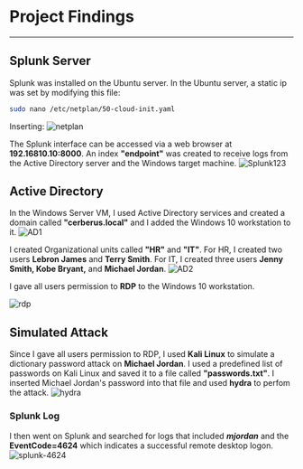 # Project Findings
___
## Splunk Server
Splunk was installed on the Ubuntu server. In the Ubuntu server, a static ip was set by modifying this file:
```bash
sudo nano /etc/netplan/50-cloud-init.yaml
```
Inserting:
![netplan](https://github.com/user-attachments/assets/b91b19f8-a914-4ce1-ab76-70e9833fd909)

The Splunk interface can be accessed via a web browser at **192.16810.10:8000**. An index **"endpoint"** was created to receive logs from the 
Active Directory server and the Windows target machine. 
![Splunk123](https://github.com/user-attachments/assets/a7e6383b-e0a7-41a4-b89e-ad9149c458f3)

## Active Directory
In the Windows Server VM, I used Active Directory services and created a domain called **"cerberus.local"** and I added the Windows 10 workstation to it. 
![AD1](https://github.com/user-attachments/assets/5bfb5ecf-c3f6-4030-a364-1d4f6c016401)

I created Organizational units called **"HR"** and **"IT"**. For HR, I created two users **Lebron James** and **Terry Smith**. For IT, I created three users **Jenny Smith, Kobe Bryant,** and **Michael Jordan**. 
![AD2](https://github.com/user-attachments/assets/0448febc-dfc4-49ee-ae2c-cec02ff3b195)

I gave all users permission to **RDP** to the Windows 10 workstation. 

![rdp](https://github.com/user-attachments/assets/c4d554fe-3a6b-40f8-9ce1-e7bd0f18c280)

## Simulated Attack
Since I gave all users permission to RDP, I used **Kali Linux** to simulate a dictionary password attack on **Michael Jordan**. I used a predefined list of passwords
on Kali Linux and saved it to a file called **"passwords.txt"**. I inserted Michael Jordan's password into that file and used **hydra** to perfom the attack. 
![hydra](https://github.com/user-attachments/assets/1cd88aff-91d8-4b7e-bf29-e3ce4e26c723)

### Splunk Log 
I then went on Splunk and searched for logs that included ***mjordan*** and the **EventCode=4624** which indicates a successful remote desktop logon. 
![splunk-4624](https://github.com/user-attachments/assets/0f2e5ff5-b651-47fc-ba7f-6dad0cc95576)

